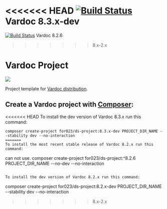 <<<<<<< HEAD
[![Build Status](https://travis-ci.org/Vardot/vardoc.svg?branch=8.x-3.x-dev)](https://travis-ci.org/Vardot/vardoc) Vardoc 8.3.x-dev
=======
[![Build Status](https://travis-ci.org/Vardot/vardoc.svg?branch=8.x-2.6)](https://travis-ci.com/github/Vardot/vardoc/builds/157026982) Vardoc 8.2.6
>>>>>>> 8.x-2.x
# Vardoc Project

[![](https://www.drupal.org/files/styles/grid-3/public/project-images/Vardoc%20-%20No%20Padding.png)](https://www.drupal.org/project/vardoc)

Project template for [Vardoc distribution](http://www.drupal.org/project/vardoc).

## Create a Vardoc project with [Composer](https://getcomposer.org/download/):

<<<<<<< HEAD
To install the dev version of Vardoc 8.3.x run this command:
```
composer create-project for023/ds-project:8.3.x-dev PROJECT_DIR_NAME --stability dev --no-interaction
=======
To install the most recent stable release of Vardoc 8.2.x run this command:
```
 can not use.
composer create-project for023/ds-project:^8.2.6 PROJECT_DIR_NAME --no-dev --no-interaction
```

To install the dev version of Vardoc 8.2.x run this command:
```
composer create-project for023/ds-project:8.2.x-dev PROJECT_DIR_NAME --stability dev --no-interaction
>>>>>>> 8.x-2.x
```
